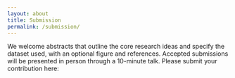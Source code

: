 ```yaml
---
layout: about
title: Submission
permalink: /submission/
---
```

We welcome abstracts that outline the core research ideas and specify the dataset used, with an optional figure and references. Accepted submissions will be presented in person through a 10-minute talk. Please submit your contribution here:
